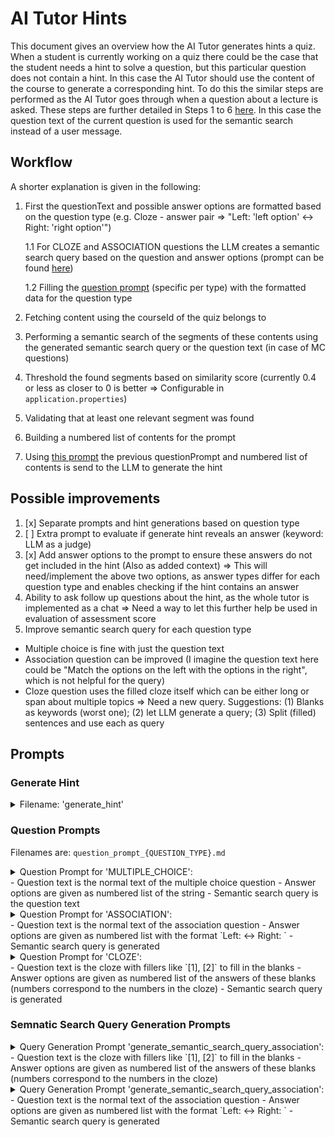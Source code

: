 # AI Tutor Hints

This document gives an overview how the AI Tutor generates hints a quiz.
When a student is currently working on a quiz there could be the case that the student needs a hint to solve a question, but this particular question does not contain a hint. 
In this case the AI Tutor should use the content of the course to generate a corresponding hint.
To do this the similar steps are performed as the AI Tutor goes through when a question about a lecture is asked. These steps are further detailed in Steps 1 to 6 [here](ai-tutor-chat.md#3-semantic-search-only-lecture-questions). In this case the question text of the current question is used for the semantic search instead of a user message.

## Workflow
A shorter explanation is given in the following:
1. First the questionText and possible answer options are formatted based on the question type (e.g. Cloze - answer pair => "Left: 'left option' <-> Right: 'right option'")

    1.1 For CLOZE and ASSOCIATION questions the LLM creates a semantic search query based on the question and answer options (prompt can be found [here](#semnatic-search-query-generation-prompts))

    1.2 Filling the [question prompt](#question-prompts) (specific per type) with the formatted data for the question type
2. Fetching content using the courseId of the quiz belongs to
3. Performing a semantic search of the segments of these contents using the generated semantic search query or the question text (in case of MC questions)
4. Threshold the found segments based on similarity score (currently 0.4 or less as closer to 0 is better => Configurable in `application.properties`)
5. Validating that at least one relevant segment was found
6. Building a numbered list of contents for the prompt
7. Using [this prompt](#generate-hint) the previous questionPrompt and numbered list of contents is send to the LLM to generate the hint

## Possible improvements
1. [x] Separate prompts and hint generations based on question type
2. [ ] Extra prompt to evaluate if generate hint reveals an answer (keyword: LLM as a judge)
3. [x] Add answer options to the prompt to ensure these answers do not get included in the hint (Also as added context)
  => This will need/implement the above two options, as answer types differ for each question type and enables checking if the hint contains an answer
4. Ability to ask follow up questions about the hint, as the whole tutor is implemented as a chat => Need a way to let this further help be used in evaluation of assessment score
5. Improve semantic search query for each question type
 - Multiple choice is fine with just the question text
 - Association question can be improved (I imagine the question text here could be "Match the options on the left with the options in the right", which is not helpful for the query)
 - Cloze question uses the filled cloze itself which can be either long or span about multiple topics => Need a new query. Suggestions: (1) Blanks as keywords (worst one); (2) let LLM generate a query; (3) Split (filled) sentences and use each as query

## Prompts

### Generate Hint
<details>
  <summary>Filename: 'generate_hint'</summary>

  ```md
  You are an AI tutor helping a student with an assessment question.
  Your role is to provide clear, concise, and actionable hints that encourage the student to think critically and progress toward solving the question.
  **Never reveal the correct answer.**
  Assume the student has read the course segments but may not fully recall all details.
  Use the lecture content as the sole source of information for your hint, and prioritize this over general knowledge.


  ### Goal:
  1. Generate a helpful **hint** that encourages the student to think critically and progress toward solving the question **without revealing the answer**.
  2. Base the hint strictly on the provided lecture content; do not invent or assume knowledge not present.
  3. Ensure the hint is concise, supportive, and encourages active recall.
  4. Do not reveal the correct answer or any of the provided answers.
  5. Use questions, leading prompts, or rephrased concepts rather than declarative statements that give away the solution.

  ### Question Info:
  {{questionPrompt}}

  - **Relevant Lecture Content:**
  {{content}}

  ### Strict Requirements:
  1. **Base the hint strictly on the given course segments.** Do not invent or assume knowledge not present in the segments.
  2. **Use the same language, technical terms, and terminology as the question and course segments.**
    - Do not translate or change them; keep them consistent with the course material.
  3. **Do NOT give away the answer or use ANY provided answers.**
    - Guide the student using leading questions, rephrased concepts, or prompts to recall course ideas.
  4. **Use a supportive and concise tone.**
  5. If multiple steps are involved, help them figure out the next logical one.
  6. Do not include any explanations or information outside the scope of the course content.
  7. Your response must be a **JSON object ONLY** (no extra text) with the exact following structure and keys:
    {"hint" : "your hint here"}
  ```
</details>

### Question Prompts
Filenames are: `question_prompt_{QUESTION_TYPE}.md`
<details>
  <summary>Question Prompt for 'MULTIPLE_CHOICE': </summary>

  ```md
  Type: Multiple Choice
  Goal of the student: The student needs to correctly mark the correct answer, where multiple answers can be correct.
  The question text is provided in the "Question" field.
  All possible answer options are listed under "Answer options".
  The answer options are only provided so that they are **not included in the hint**; do not assume which answer is correct.


  Question: "{{questionText}}"
  Answer options:
  {{options}}
  ```
</details>
 - Question text is the normal text of the multiple choice question
 - Answer options are given as numbered list of the string
 - Semantic search query is the question text

<details>
  <summary>Question Prompt for 'ASSOCIATION': </summary>

  ```md
  Type: Association
  Goal of the student: The student needs to correctly match each Left item with its corresponding Right item.
  The question text is provided in the "Question" field.
  All associations are listed under "Pairs", where each pair contains a "Left" and a "Right" value.
  The pairs are only provided so that they are **not included in the hint**; do not reveal which items are matched.

  Question: "{{questionText}}"
  Pairs:
  {{options}}
  ```
</details>
 - Question text is the normal text of the association question
 - Answer options are given as numbered list with the format `Left: <value left> <-> Right: <value right>`
 - Semantic search query is generated

<details>
  <summary>Question Prompt for 'CLOZE': </summary>

  ```md
  Type: Cloze
  Goal: The student needs to fill in the blanks in the text with the correct answers.
  The cloze text is provided in the "Text" field, with blanks denoted by numbers in square brackets (e.g., [1], [2], ...).
  The correct answers for the blanks are listed under "Blanks".
  The blanks are only provided so that they are **not included in the hint**; do not reveal them.

  Text: "{{clozeText}}"
  Blanks:
  {{options}}
  ```
</details>
 - Question text is the cloze with fillers like `[1], [2]` to fill in the blanks
 - Answer options are given as numbered list of the answers of these blanks (numbers correspond to the numbers in the cloze)
 - Semantic search query is generated

### Semnatic Search Query Generation Prompts

<details>
  <summary>Query Generation Prompt 'generate_semantic_search_query_association': </summary>

  ```md
  Role: You are an AI assistant that generates effective search queries for a vector database.

  **Context:** 
  I have a cloze (fill-in-the-blank) question for a quiz.
  To find the relevant content in the course lecture that would help a student answer it, I need a high-quality semantic search query.

  **Instructions:**
  1. Read the provided text, paying close attention to the context surrounding the blanks [number].
  2. Infer the central topic and the specific information that is missing.
  3. Generate a single, natural language search query that captures this topic. The query should be what a student would search for to understand the concepts needed to fill in the blanks.
  4. Do not explain your reasoning or include introductory text.
  5. Output the search query in a JSON with exactly one key-value pair, with the key "query" like this:
    {"query": "your generated query here"}

  **Inputs:**
  Cloze text: "{{clozeText}}"
  Answers:
  {{answers}}
  ```
</details>
 - Question text is the cloze with fillers like `[1], [2]` to fill in the blanks
 - Answer options are given as numbered list of the answers of these blanks (numbers correspond to the numbers in the cloze)

 <details>
  <summary>Query Generation Prompt 'generate_semantic_search_query_association': </summary>

  ```md
  Role: You are an AI assistant that generates effective search queries for a vector database.

  **Context:**
  I have an association question (matching) for a quiz. 
  To find relevant content in the course lecture, I need to perform a semantic search. 
  Your task is to create a single, high-quality search query by synthesizing the core concepts presented in the matching pairs.

  **Instructions:**
  1. Analyze all the provided pairs from the association question.
  2. Identify the main underlying topic and the key terms.
  3. Generate a single, concise, and conceptually-rich search query in natural language. This query should represent the combined meaning of all the pairs. 
  4. Do not explain your reasoning.
  5. Do not include any introductory text like "Here is the search query:".
  6. Output the search query in a JSON with exactly one key-value pair, with the key "query" like this:
  {"query": "your generated query here"}

  **Input Pairs:**
  {{pairs}}
  ```
</details>
 - Question text is the normal text of the association question
 - Answer options are given as numbered list with the format `Left: <value left> <-> Right: <value right>`
 - Semantic search query is generated